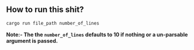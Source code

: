 ## How to run this shit?

```bash
cargo run file_path number_of_lines
```

**Note:- The the `number_of_lines` defaults to 10 if nothing or a un-parsable argument is passed.**
